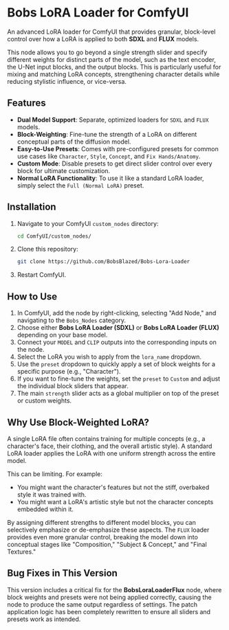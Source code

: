 # Bobs LoRA Loader for ComfyUI

An advanced LoRA loader for ComfyUI that provides granular, block-level control over how a LoRA is applied to both **SDXL** and **FLUX** models.

This node allows you to go beyond a single strength slider and specify different weights for distinct parts of the model, such as the text encoder, the U-Net input blocks, and the output blocks. This is particularly useful for mixing and matching LoRA concepts, strengthening character details while reducing stylistic influence, or vice-versa.

## Features

-   **Dual Model Support**: Separate, optimized loaders for `SDXL` and `FLUX` models.
-   **Block-Weighting**: Fine-tune the strength of a LoRA on different conceptual parts of the diffusion model.
-   **Easy-to-Use Presets**: Comes with pre-configured presets for common use cases like `Character`, `Style`, `Concept`, and `Fix Hands/Anatomy`.
-   **Custom Mode**: Disable presets to get direct slider control over every block for ultimate customization.
-   **Normal LoRA Functionality**: To use it like a standard LoRA loader, simply select the `Full (Normal LoRA)` preset.

## Installation

1.  Navigate to your ComfyUI `custom_nodes` directory:
    ```bash
    cd ComfyUI/custom_nodes/
    ```
2.  Clone this repository:
    ```bash
    git clone https://github.com/BobsBlazed/Bobs-Lora-Loader
    ```
3.  Restart ComfyUI.

## How to Use

1.  In ComfyUI, add the node by right-clicking, selecting "Add Node," and navigating to the `Bobs_Nodes` category.
2.  Choose either **Bobs LoRA Loader (SDXL)** or **Bobs LoRA Loader (FLUX)** depending on your base model.
3.  Connect your `MODEL` and `CLIP` outputs into the corresponding inputs on the node.
4.  Select the LoRA you wish to apply from the `lora_name` dropdown.
5.  Use the `preset` dropdown to quickly apply a set of block weights for a specific purpose (e.g., "Character").
6.  If you want to fine-tune the weights, set the `preset` to `Custom` and adjust the individual block sliders that appear.
7.  The main `strength` slider acts as a global multiplier on top of the preset or custom weights.

## Why Use Block-Weighted LoRA?

A single LoRA file often contains training for multiple concepts (e.g., a character's face, their clothing, and the overall artistic style). A standard LoRA loader applies the LoRA with one uniform strength across the entire model.

This can be limiting. For example:
-   You might want the character's features but not the stiff, overbaked style it was trained with.
-   You might want a LoRA's artistic style but not the character concepts embedded within it.

By assigning different strengths to different model blocks, you can selectively emphasize or de-emphasize these aspects. The `FLUX` loader provides even more granular control, breaking the model down into conceptual stages like "Composition," "Subject & Concept," and "Final Textures."

## Bug Fixes in This Version

This version includes a critical fix for the **BobsLoraLoaderFlux** node, where block weights and presets were not being applied correctly, causing the node to produce the same output regardless of settings. The patch application logic has been completely rewritten to ensure all sliders and presets work as intended.
